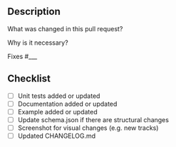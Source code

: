 ## Description

What was changed in this pull request?

Why is it necessary?

Fixes #___

## Checklist

- [ ] Unit tests added or updated
- [ ] Documentation added or updated
- [ ] Example added or updated
- [ ] Update schema.json if there are structural changes
- [ ] Screenshot for visual changes (e.g. new tracks)
- [ ] Updated CHANGELOG.md
